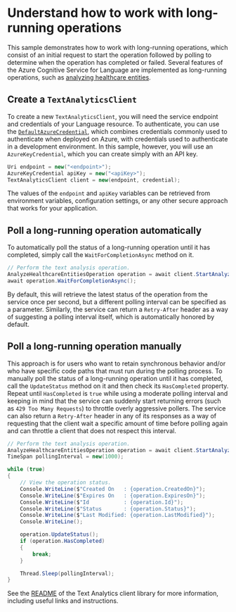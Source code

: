# Understand how to work with long-running operations

This sample demonstrates how to work with long-running operations, which consist of an initial request to start the operation followed by polling to determine when the operation has completed or failed. Several features of the Azure Cognitive Service for Language are implemented as long-running operations, such as [analyzing healthcare entities][analyze-healthcare-entities].

## Create a `TextAnalyticsClient`

To create a new `TextAnalyticsClient`, you will need the service endpoint and credentials of your Language resource. To authenticate, you can use the [`DefaultAzureCredential`][DefaultAzureCredential], which combines credentials commonly used to authenticate when deployed on Azure, with credentials used to authenticate in a development environment. In this sample, however, you will use an `AzureKeyCredential`, which you can create simply with an API key.

```C# Snippet:CreateTextAnalyticsClient
Uri endpoint = new("<endpoint>");
AzureKeyCredential apiKey = new("<apiKey>");
TextAnalyticsClient client = new(endpoint, credential);
```

The values of the `endpoint` and `apiKey` variables can be retrieved from environment variables, configuration settings, or any other secure approach that works for your application.

## Poll a long-running operation automatically

To automatically poll the status of a long-running operation until it has completed, simply call the `WaitForCompletionAsync` method on it.

```C# Snippet:Sample7_AnalyzeHealthcareEntitiesConvenienceAsync_WaitForCompletion
// Perform the text analysis operation.
AnalyzeHealthcareEntitiesOperation operation = await client.StartAnalyzeHealthcareEntitiesAsync(batchedDocuments);
await operation.WaitForCompletionAsync();
```

By default, this will retrieve the latest status of the operation from the service once per second, but a different polling interval can be specified as a parameter. Similarly, the service can return a `Retry-After` header as a way of suggesting a polling interval itself, which is automatically honored by default.

## Poll a long-running operation manually

This approach is for users who want to retain synchronous behavior and/or who have specific code paths that must run during the polling process. To manually poll the status of a long-running operation until it has completed, call the `UpdateStatus` method on it and then check its `HasCompleted` property. Repeat until `HasCompleted` is `true` while using a moderate polling interval and keeping in mind that the service can suddenly start returning errors (such as `429 Too Many Requests`) to throttle overly aggressive pollers. The service can also return a `Retry-After` header in any of its responses as a way of requesting that the client wait a specific amount of time before polling again and can throttle a client that does not respect this interval.

```C# Snippet:SampleLROPolling_PollOperation
// Perform the text analysis operation.
AnalyzeHealthcareEntitiesOperation operation = await client.StartAnalyzeHealthcareEntitiesAsync(batchedDocuments);
TimeSpan pollingInterval = new(1000);

while (true)
{
    // View the operation status.
    Console.WriteLine($"Created On   : {operation.CreatedOn}");
    Console.WriteLine($"Expires On   : {operation.ExpiresOn}");
    Console.WriteLine($"Id           : {operation.Id}");
    Console.WriteLine($"Status       : {operation.Status}");
    Console.WriteLine($"Last Modified: {operation.LastModified}");
    Console.WriteLine();

    operation.UpdateStatus();
    if (operation.HasCompleted)
    {
        break;
    }

    Thread.Sleep(pollingInterval);
}
```

See the [README][README] of the Text Analytics client library for more information, including useful links and instructions.

[analyze-healthcare-entities]: https://github.com/Azure/azure-sdk-for-net/blob/main/sdk/textanalytics/Azure.AI.TextAnalytics/samples/Sample7_AnalyzeHealthcareEntities.md
[DefaultAzureCredential]: https://github.com/Azure/azure-sdk-for-net/blob/main/sdk/identity/Azure.Identity/README.md
[README]: https://github.com/Azure/azure-sdk-for-net/blob/main/sdk/textanalytics/Azure.AI.TextAnalytics/README.md
